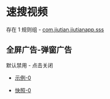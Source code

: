 # 速搜视频

存在 1 规则组 - [com.jiutian.jiutianapp.sss](/src/apps/com.jiutian.jiutianapp.sss.ts)

## 全屏广告-弹窗广告

默认禁用 - 点击关闭

- [示例-0](https://m.gkd.li/57941037/93c98c6f-56f9-4c57-a8b4-ff8a74900c1e)

- [快照-0](https://i.gkd.li/i/14318888)
